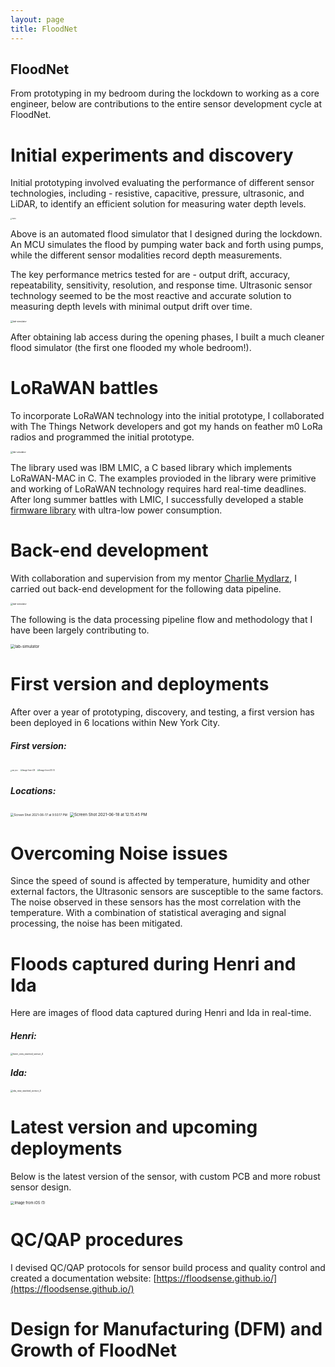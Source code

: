 ```yaml
---
layout: page
title: FloodNet
---
```


## FloodNet

From prototyping in my bedroom during the lockdown to working as a core engineer, below are contributions to the entire sensor development cycle at FloodNet.

# Initial experiments and discovery



Initial prototyping involved evaluating the performance of different sensor technologies, including - resistive, capacitive, pressure, ultrasonic, and LiDAR, to identify an efficient solution for measuring water depth levels.

 <img src="/projects/18646.jpeg" alt="18646" style="zoom:15%;" />

Above is an automated flood simulator that I designed during the lockdown. An MCU simulates the flood by pumping water back and forth using pumps, while the different sensor modalities record depth measurements. 

The key performance metrics tested for are - output drift, accuracy, repeatability, sensitivity, resolution, and response time. Ultrasonic sensor technology seemed to be the most reactive and accurate solution to measuring depth levels with minimal output drift over time.

<img src="/projects/lab-simulator.jpg" alt="lab-simulator" style="zoom:25%;" />

After obtaining lab access during the opening phases, I built a much cleaner flood simulator (the first one flooded my whole bedroom!).

# LoRaWAN battles

To incorporate LoRaWAN technology into the initial prototype, I collaborated with The Things Network developers and got my hands on feather m0 LoRa radios and programmed the initial prototype. 

<img src="/projects/components.png" alt="lab-simulator" style="zoom:24%;" />

The library used was IBM LMIC, a C based library which implements LoRaWAN-MAC in C. The examples provioded in the library were primitive and working of LoRaWAN technology requires hard real-time deadlines. After long summer battles with LMIC, I successfully developed a stable [firmware library](https://github.com/floodsense/floodsense_sensor) with ultra-low power consumption.

# Back-end development

With collaboration and supervision from my mentor [Charlie Mydlarz](https://www.cmydlarz.com/), I carried out back-end development for the following data pipeline.

<img src="/projects/data-pipeline-overview.png" alt="lab-simulator" style="zoom:25%;" />

The following is the data processing pipeline flow and methodology that I have been largely contributing to.

<img src="/projects/full-data-pipeline.png" alt="lab-simulator" style="zoom:45%;" />

# First version and deployments

After over a year of prototyping, discovery, and testing, a first version has been deployed in 6 locations within New York City.

#### *First version:*

<img src="/projects/IMG_1852.jpg" alt="IMG_1852" style="zoom:15%;" />

<img src="/projects/Image from iOS.jpg" alt="Image from iOS" style="zoom:20%;" />

<img src="/projects/Image from iOS (1).jpg" alt="Image from iOS (1)" style="zoom:20%;" />

#### *Locations:*

<img src="/projects/map2.png" alt="Screen Shot 2021-06-17 at 9.50.17 PM" style="zoom:34%;" />

<img src="/projects/map1.png" alt="Screen Shot 2021-06-18 at 12.15.45 PM" style="zoom:45%;" />

# Overcoming Noise issues

Since the speed of sound is affected by temperature, humidity and other external factors, the Ultrasonic sensors are susceptible to the same factors. The noise observed in these sensors has the most correlation with the temperature. With a combination of statistical averaging and signal processing, the noise has been mitigated.

# Floods captured during Henri and Ida

Here are images of flood data captured during Henri and Ida in real-time.

#### *Henri:*

<img src="/projects/henri_new_stacked_sensor_4.png" alt="henri_new_stacked_sensor_4" style="zoom:25%;" />

#### *Ida:*

<img src="/projects/ida_new_stacked_sensor_4.png" alt="ida_new_stacked_sensor_4" style="zoom:25%;" />

# Latest version and upcoming deployments

Below is the latest version of the sensor, with custom PCB and more robust sensor design. 

<img src="/projects/closeup.png" alt="Image from iOS (1)" style="zoom:40%;" />

# QC/QAP procedures 

I devised QC/QAP protocols for sensor build process and quality control and created a documentation website: [https://floodsense.github.io/](https://floodsense.github.io/)



# Design for Manufacturing (DFM) and Growth of FloodNet

